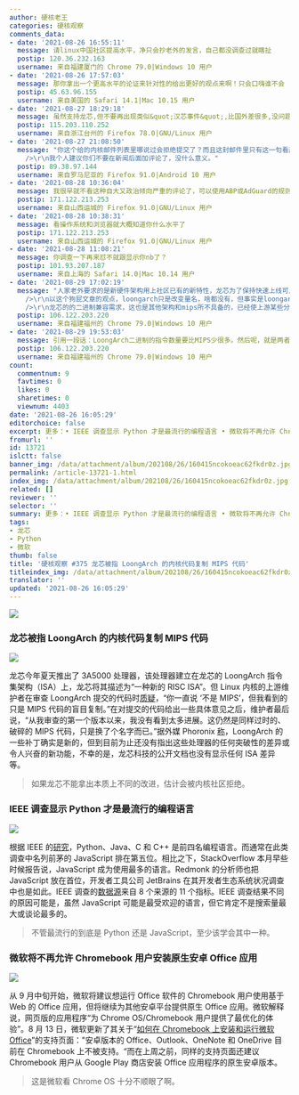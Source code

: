 ```yaml
---
author: 硬核老王
categories: 硬核观察
comments_data:
- date: '2021-08-26 16:55:11'
  message: 请linux中国社区提高水平，净只会抄老外的发言，自己都没调查过就瞎扯
  postip: 120.36.232.163
  username: 来自福建厦门的 Chrome 79.0|Windows 10 用户
- date: '2021-08-26 17:57:03'
  message: 那你拿出一个更高水平的论证来针对性的给出更好的观点来啊！只会口嗨谁不会
  postip: 45.63.96.155
  username: 来自美国的 Safari 14.1|Mac 10.15 用户
- date: '2021-08-27 18:29:18'
  message: 虽然支持龙芯,但不要再出现类似&quot;汉芯事件&quot;,比国外差很多,没问题,但要正视自己的问题,不要搞出弄虚作假的事情,特别是这种卡脖子的事情!
  postip: 115.203.110.252
  username: 来自浙江台州的 Firefox 78.0|GNU/Linux 用户
- date: '2021-08-27 21:08:50'
  message: "你这个给的内核邮件列表里哪说过会拒绝提交了？而且这封邮件里只有这一句看起来比较冲，其他所有篇幅都是在讨论代码，你就拎出来这一句，又自己加了个臆测的评论在后面？<br
    />\r\n我个人建议你们不要在新闻后面加评论了，没什么意义。"
  postip: 89.38.97.144
  username: 来自罗马尼亚的 Firefox 91.0|Android 10 用户
- date: '2021-08-28 10:36:04'
  message: 我很早就不看这种自大又政治倾向严重的评论了，可以使用ABP或AdGuard的规则把评论屏蔽掉
  postip: 171.122.213.253
  username: 来自山西运城的 Firefox 91.0|GNU/Linux 用户
- date: '2021-08-28 10:38:31'
  message: 看操作系统和浏览器就大概知道你什么水平了
  postip: 171.122.213.253
  username: 来自山西运城的 Firefox 91.0|GNU/Linux 用户
- date: '2021-08-28 11:08:21'
  message: 你调查一下再来怼不就跟显示你nb了？
  postip: 101.93.207.187
  username: 来自上海的 Safari 14.0|Mac 10.14 用户
- date: '2021-08-29 17:02:19'
  message: "人家老外要求的是新硬件架构用上社区已有的新特性，龙芯为了保持快速上线可用用了老方法，这没有太大的问题。老外不一定清楚loongarch是怎么做或要做什么，龙芯后续邮件也反馈新特性未必能够满足龙芯的要求，很可能不得不回去用旧方法，这是问题还在讨论之中没有结论。而不是像这个狗屁文渲染的观点。<br
    />\r\n以这个狗屁文章的观点，loongarch只是改变量名，啥都没有，但事实是loongarch 架构的acpi已经获得社区接纳，这个是mips完全没有的东西。<br
    />\r\n龙芯的的二进制兼容需求，这也是其他架构和mips所不具备的，已经使上游某些分支专家综合考虑龙芯的"
  postip: 106.122.203.220
  username: 来自福建福州的 Chrome 79.0|Windows 10 用户
- date: '2021-08-29 19:53:03'
  message: 引用一段话：LoongArch二进制的指令数量要比MIPS少很多。然后呢，就是两者的指令命名规则和汇编格式有明显的差异。最重要的就是它们的二进制操作码完全没有相似之处，说明这是两种不同的指令集，无法二进制兼容。最近有一些缺乏专业素养的媒体以及公司说LoongArch只是对MIPS的扩展，把“C/C++源代码兼容”和“指令集二进制兼容”混为一谈，还弄不清楚“二进制兼容”和“二进制翻译方式兼容”的区别，不知道他们怎么好意思自称技术博主和科技公司？
  postip: 106.122.203.220
  username: 来自福建福州的 Chrome 79.0|Windows 10 用户
count:
  commentnum: 9
  favtimes: 0
  likes: 0
  sharetimes: 0
  viewnum: 4403
date: '2021-08-26 16:05:29'
editorchoice: false
excerpt: 更多：• IEEE 调查显示 Python 才是最流行的编程语言 • 微软将不再允许 Chromebook 用户安装原生安卓 Office 应用
fromurl: ''
id: 13721
islctt: false
banner_img: /data/attachment/album/202108/26/160415ncokoeac62fkdr0z.jpg
permalink: /article-13721-1.html
index_img: /data/attachment/album/202108/26/160415ncokoeac62fkdr0z.jpg
related: []
reviewer: ''
selector: ''
summary: 更多：• IEEE 调查显示 Python 才是最流行的编程语言 • 微软将不再允许 Chromebook 用户安装原生安卓 Office 应用
tags:
- 龙芯
- Python
- 微软
thumb: false
title: '硬核观察 #375 龙芯被指 LoongArch 的内核代码复制 MIPS 代码'
titleindex_img: /data/attachment/album/202108/26/160415ncokoeac62fkdr0z.jpg
translator: ''
updated: '2021-08-26 16:05:29'
---
```


![](/data/attachment/album/202108/26/160415ncokoeac62fkdr0z.jpg)


### 龙芯被指 LoongArch 的内核代码复制 MIPS 代码


![](/data/attachment/album/202108/26/160426hvv8txgvuv2mgvft.jpg)


龙芯今年夏天推出了 3A5000 处理器，该处理器建立在龙芯的 LoongArch 指令集架构（ISA）上，龙芯将其描述为“一种新的 RISC ISA”。但 Linux 内核的上游维护者在审查 LoongArch 提交的代码时[质疑](https://lore.kernel.org/lkml/87pmu1q5ms.wl-maz@kernel.org/)，“你一直说 ‘不是 MIPS’，但我看到的只是 MIPS 代码的盲目复制。”在对提交的代码给出一些具体意见之后，维护者最后说，“从我审查的第一个版本以来，我没有看到太多进展。这仍然是同样过时的、破碎的 MIPS 代码，只是换了个名字而已。”据外媒 Phoronix [称](https://www.phoronix.com/scan.php?page=news_item&px=LoongArch-MIPS-Copy-Kernel)，LoongArch 的一些补丁确实是新的，但到目前为止还没有指出这些处理器的任何突破性的差异或令人兴奋的新功能，不幸的是，龙芯科技的公开文档也没有显示任何 ISA 差异等。



> 
> 如果龙芯不能拿出本质上不同的改进，估计会被内核社区拒绝。
> 
> 
> 


### IEEE 调查显示 Python 才是最流行的编程语言


![](/data/attachment/album/202108/26/160453g2rsbzuuszx71tzb.jpg)


根据 IEEE 的[研究](https://spectrum.ieee.org/top-programming-languages-2021)，Python、Java、C 和 C++ 是前四名编程语言。而通常在此类调查中名列前茅的 JavaScript 排在第五位。相比之下，StackOverflow 本月早些时候报告说，JavaScript 成为使用最多的语言。Redmonk 的分析师也把 JavaScript 放在首位，开发者工具公司 JetBrains 在其开发者生态系统状况调查中也是如此。IEEE 调查的[数据源](https://spectrum.ieee.org/ieee-top-programming-languages-design-methods-and-data-sources)来自 8 个来源的 11 个指标。IEEE 调查结果不同的原因可能是，虽然 JavaScript 可能是最受欢迎的语言，但它肯定不是搜索量最大或谈论最多的。



> 
> 不管最流行的到底是 Python 还是 JavaScript，至少该学会其中一种。
> 
> 
> 


### 微软将不再允许 Chromebook 用户安装原生安卓 Office 应用


![](/data/attachment/album/202108/26/160510bhoejhhcavikopxi.jpg)


从 9 月中旬开始，微软将建议想运行 Office 软件的 Chromebook 用户使用基于 Web 的 Office 应用，但将继续为其他安卓平台提供原生 Office 应用。微软解释说，网页版的应用程序“为 Chrome OS/Chromebook 用户提供了最优化的体验”。8 月 13 日，微软更新了其关于“[如何在 Chromebook 上安装和运行微软 Office](https://support.microsoft.com/en-us/office/how-to-install-and-run-microsoft-office-on-a-chromebook-32f14a23-2c1a-4579-b973-d4b1d78561ad)”的支持页面："安卓版本的 Office、Outlook、OneNote 和 OneDrive 目前在 Chromebook 上不被支持。“而在上周之前，同样的支持页面还建议 Chromebook 用户从 Google Play 商店安装 Office 应用程序的原生安卓版本。



> 
> 这是微软看 Chrome OS 十分不顺眼了啊。
> 
> 
>